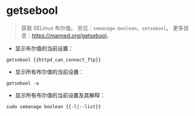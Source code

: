 # getsebool

> 获取 SELinux 布尔值。
> 另见：`semanage-boolean`，`setsebool`。
> 更多信息：<https://manned.org/getsebool>。

- 显示布尔值的当前设置：

`getsebool {{httpd_can_connect_ftp}}`

- 显示所有布尔值的当前设置：

`getsebool -a`

- 显示所有布尔值的当前设置及其解释：

`sudo semanage boolean {{-l|--list}}`
